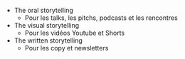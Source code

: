 - The oral storytelling
	- Pour les talks, les pitchs, podcasts et les rencontres
- The visual storytelling
	- Pour les vidéos Youtube et Shorts
- The written storytelling
	- Pour les copy et newsletters